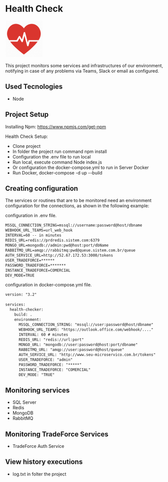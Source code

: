 # Health Check

<img src="health_check.png" width="120">

This project monitors some services and infrastructures of our environment, notifying in case of any problems via Teams, Slack or email as configured.

## Used Tecnologies

   * Node

## Project Setup

Installing Npm: https://www.npmjs.com/get-npm

Health Check Setup: 
   * Clone project
   * In folder the project run command npm install
   * Configuration the .env file to run local
   * Run local, execute command Node index.js
   * Or configuration the docker-compose.yml to run in Server Docker
   * Run Docker, docker-compose -d up --build

## Creating configuration

The services or routines that are to be monitored need an environment configuration for the connections, as shown in the following example:

configuration in .env file.

```
MSSQL_CONNECTION_STRING=mssql://username:password@host/dbname
WEBHOOK_URL_TEAMS=url_web_hook
INTERVAL=60 -- in minutes
REDIS_URL=redis://prdredis.sistem.com:6379
MONGO_URL=mongodb://admin:pwd@host:port/dbName
RABBITMQ_URL=amqp://rabbitmq:pwd@queue.sistem.com.br/queue
AUTH_SERVICE_URL=http://52.67.172.53:3000/tokens
USER_TRADEFORCE=******
PASSWORD_TRADEFORCE=*******
INSTANCE_TRADEFORCE=COMERCIAL
DEV_MODE=TRUE
```

configuration in docker-compose.yml file.

```
version: "3.2"

services:
  health-checker:
    build: .
    environment:
      MSSQL_CONNECTION_STRING: "mssql://user:password@host/dbname"
      WEBHOOK_URL_TEAMS: "https://outlook.office.com/webhook/...."
      INTERVAL: 60 # minutes
      REDIS_URL: "redis://url:port"
      MONGO_URL: "mongodb://user:password@host:port/dbname"
      RABBITMQ_URL: "amqp://user:password@host/queue"
      AUTH_SERVICE_URL: "http://www.seu-microservico.com.br/tokens"
      USER_TRADEFORCE: "admin"
      PASSWORD_TRADEFORCE: "*****"
      INSTANCE_TRADEFORCE: "COMERCIAL"
      DEV_MODE: "TRUE"
```

## Monitoring services

   * SQL Server
   * Redis
   * MongoDB
   * RabbitMQ

## Monitoring TradeForce Services

   * TradeForce Auth Service

## View history executions
   * log.txt in folter the project 